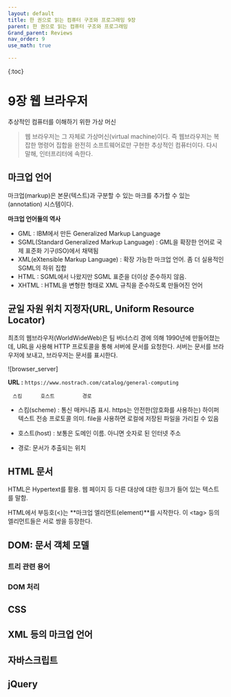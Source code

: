 ```yaml
---
layout: default
title: 한 권으로 읽는 컴퓨터 구조와 프로그래밍 9장
parent: 한 권으로 읽는 컴퓨터 구조와 프로그래밍
Grand_parent: Reviews
nav_order: 9
use_math: true

---
```






{:toc}

# 9장 웹 브라우저

추상적인 컴퓨터를 이해하기 위한 가상 머신



> 웹 브라우저는 그 자체로 가상머신(virtual machine)이다. 즉 웹브라우저는 복잡한 명령어 집합을 완전히 소프트웨어로만 구현한 추상적인 컴퓨터이다. 다시 말해, 인터프리터에 속한다.



## 마크업 언어

마크업(markup)은 본문(텍스트)과 구분할 수 있는 마크를 추가할 수 있는(annotation) 시스템이다.



**마크업 언어들의 역사** <br>

* GML : IBM에서 만든 Generalized Markup Language
* SGML(Standard Generalized Markup Language) : GML을 확장한 언어로 국제 표준화 기구(ISO)에서 채택됨
* XML(eXtensible Markup Language) : 확장 가능한 마크업 언어. 좀 더 실용적인 SGML의 하위 집합 
* HTML : SGML에서 나왔지만 SGML 표준을 더이상 준수하지 않음. 
* XHTML : HTML을 변형한 형태로 XML 규칙을 준수하도록 만들어진 언어



## 균일 자원 위치 지정자(URL, Uniform Resource Locator)

최초의 웹브라우저(WorldWideWeb)은 팀 버너스리 경에 의해 1990년에 만들어졌는데, URL을 사용해 HTTP 프로토콜을 통해 서버에 문서를 요청한다. 서버는 문서를 브라우저에 보내고, 브라우저는 문서를 표시한다. 

![browser_server]

**URL :** `https://www.nostrach.com/catalog/general-computing` <br>

​	      `	스킴		호스트	        경로`

* 스킴(scheme) : 통신 매커니즘 표시. https는 안전한(암호화를 사용하는) 하이퍼 텍스트 전송 프로토콜 의미. file을 사용하면 로컬에 저장된 파일을 가리킬 수 있음

* 호스트(host) : 보통은 도메인 이름. 아니면 숫자로 된 인터넷 주소

* 경로: 문서가 추출되는 위치



## HTML 문서

HTML은 Hypertext를 활용. 웹 페이지 등 다른  대상에 대한 링크가 들어 있는 텍스트를 말함.

HTML에서 부등호(<)는 **마크업 엘리먼트(element)**를 시작한다. 이 \<tag> 등의 엘리먼트들은 서로 쌍을 등장한다.





## DOM: 문서 객체 모델



### 트리 관련 용어



### DOM 처리



## CSS



## XML 등의 마크업 언어



## 자바스크립트



## jQuery



## 
